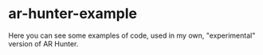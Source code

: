# ar-hunter-example
Here you can see some examples of code, used in my own, "experimental" version of AR Hunter.
